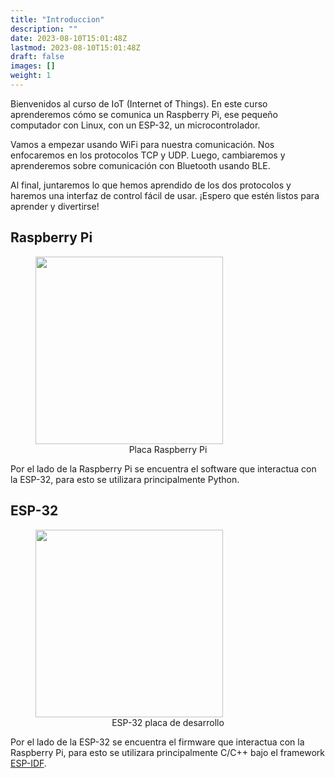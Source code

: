 ```yaml
---
title: "Introduccion"
description: ""
date: 2023-08-10T15:01:48Z
lastmod: 2023-08-10T15:01:48Z
draft: false
images: []
weight: 1
---
```


Bienvenidos al curso de IoT (Internet of Things). En este curso aprenderemos cómo se comunica un Raspberry Pi, ese pequeño computador con Linux, con un ESP-32, un microcontrolador.

Vamos a empezar usando WiFi para nuestra comunicación. Nos enfocaremos en los protocolos TCP y UDP. Luego, cambiaremos y aprenderemos sobre comunicación con Bluetooth usando BLE.

Al final, juntaremos lo que hemos aprendido de los dos protocolos y haremos una interfaz de control fácil de usar. ¡Espero que estén listos para aprender y divertirse!

## Raspberry Pi

<figure>
    <img src="https://upload.wikimedia.org/wikipedia/commons/thumb/f/f1/Raspberry_Pi_4_Model_B_-_Side.jpg/220px-Raspberry_Pi_4_Model_B_-_Side.jpg" width="300" >
    <figcaption style="text-align: center;">Placa Raspberry Pi</figcaption>
</figure>

Por el lado de la Raspberry Pi se encuentra el software que interactua con la ESP-32, para esto se utilizara principalmente Python.

## ESP-32

<figure>
    <img src="https://mcielectronics.cl/wp-content/uploads/2022/04/product_template_29541.png" width="300"">
    <figcaption style="text-align: center;">ESP-32 placa de desarrollo</figcaption>
</figure>

Por el lado de la ESP-32 se encuentra el firmware que interactua con la Raspberry Pi, para esto se utilizara principalmente C/C++ bajo el framework [ESP-IDF](https://docs.espressif.com/projects/esp-idf/en/latest/esp32/get-started/).
